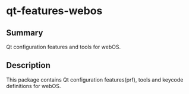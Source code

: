 qt-features-webos
=================

Summary
-------
Qt configuration features and tools for webOS.

Description
-----------
This package contains Qt configuration features(prf), tools and keycode definitions for webOS.
